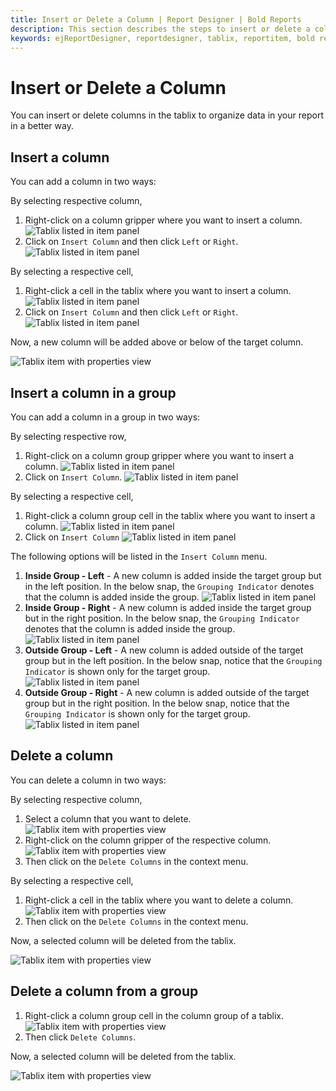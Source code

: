 ```yaml
---
title: Insert or Delete a Column | Report Designer | Bold Reports
description: This section describes the steps to insert or delete a column in tablix in the Bold Report Designer.
keywords: ejReportDesigner, reportdesigner, tablix, reportitem, bold reports, documentation, help, ej, user guide, demo, samples, bold reports, bold reporting
---
```


# Insert or Delete a Column

You can insert or delete columns in the tablix to organize data in your report in a better way.

## Insert a column

You can add a column in two ways:

By selecting respective column,

1. Right-click on a column gripper where you want to insert a column.
![Tablix listed in item panel](/static/assets/on-premise/images/report-designer/report-items/tablix/right-click-and-open-menu-to-insert-column.png '#width=315px')
2. Click on `Insert Column` and then click `Left` or `Right`.
![Tablix listed in item panel](/static/assets/on-premise/images/report-designer/report-items/tablix/insert-column-menu-options.png '#width=315px')

By selecting a respective cell,

1. Right-click a cell in the tablix where you want to insert a column.
![Tablix listed in item panel](/static/assets/on-premise/images/report-designer/report-items/tablix/open-cell-menu-to-insert-column.png '#width=355px')
2. Click on `Insert Column` and then click `Left` or `Right`.
![Tablix listed in item panel](/static/assets/on-premise/images/report-designer/report-items/tablix/insert-column-menu-options-in-cell.png '#width=355px')

Now, a new column will be added above or below of the target column.

![Tablix item with properties view](/static/assets/on-premise/images/report-designer/report-items/tablix/insert-column-output.png '#width=315px')

## Insert a column in a group

You can add a column in a group in two ways:

By selecting respective row,

1. Right-click on a column group gripper where you want to insert a column.
![Tablix listed in item panel](/static/assets/on-premise/images/report-designer/report-items/tablix/right-click-and-open-menu-to-insert-column-in-a-column-group.png '#width=355px')
2. Click on `Insert Column`.
![Tablix listed in item panel](/static/assets/on-premise/images/report-designer/report-items/tablix/insert-column-in-a-column-group-menu-options.png '#width=355px')

By selecting a respective cell,

1. Right-click a column group cell  in the tablix where you want to insert a column.
![Tablix listed in item panel](/static/assets/on-premise/images/report-designer/report-items/tablix/open-cell-menu-to-insert-column-in-a-group.png '#width=355px')
2. Click on `Insert Column`
![Tablix listed in item panel](/static/assets/on-premise/images/report-designer/report-items/tablix/insert-column-in-group-menu-options-in-cell.png '#width=355px')

The following options will be listed in the `Insert Column` menu.

1. **Inside Group - Left** - A new column is added inside the target group but in the left position. In the below snap, the `Grouping Indicator` denotes that the column is added inside the group.
![Tablix listed in item panel](/static/assets/on-premise/images/report-designer/report-items/tablix/insert-column-inside-group-left.png '#width=315px')
2. **Inside Group - Right** - A new column is added inside the target group but in the right position. In the below snap, the `Grouping Indicator` denotes that the column is added inside the group.
![Tablix listed in item panel](/static/assets/on-premise/images/report-designer/report-items/tablix/insert-column-inside-group-right.png '#width=315px')
3. **Outside Group - Left** - A new column is added outside of the target group but in the left position. In the below snap, notice that the `Grouping Indicator` is shown only for the target group.
![Tablix listed in item panel](/static/assets/on-premise/images/report-designer/report-items/tablix/insert-column-outside-group-left.png '#width=315px')
4. **Outside Group - Right** - A new column is added outside of the target group but in the right position. In the below snap, notice that the `Grouping Indicator` is shown only for the target group.
![Tablix listed in item panel](/static/assets/on-premise/images/report-designer/report-items/tablix/insert-column-outside-group-right.png '#width=315px')

## Delete a column

You can delete a column in two ways:

By selecting respective column,

1. Select a column that you want to delete.
![Tablix item with properties view](/static/assets/on-premise/images/report-designer/report-items/tablix/select-a-column-to-delete.png '#width=315px')
2. Right-click on the column gripper of the respective column.
![Tablix item with properties view](/static/assets/on-premise/images/report-designer/report-items/tablix/open-delete-menu-of-selected-column.png '#width=315px')
3. Then click on the `Delete Columns` in the context menu.

By selecting a respective cell,

1. Right-click a cell in the tablix where you want to delete a column.
![Tablix item with properties view](/static/assets/on-premise/images/report-designer/report-items/tablix/open-delete-menu-of-selected-cell-to-delete-column.png '#width=355px')
2. Then click on the `Delete Columns` in the context menu.

Now, a selected column will be deleted from the tablix.

![Tablix item with properties view](/static/assets/on-premise/images/report-designer/report-items/tablix/delete-column-ouput.png '#width=315px')

## Delete a column from a group

1. Right-click a column group cell in the column group of a tablix.
![Tablix item with properties view](/static/assets/on-premise/images/report-designer/report-items/tablix/open-delete-menu-of-selected-cell-column-group.png '#width=355px')
2. Then click `Delete Columns`.

Now, a selected column will be deleted from the tablix.

![Tablix item with properties view](/static/assets/on-premise/images/report-designer/report-items/tablix/delete-column-group-ouput.png '#width=315px')